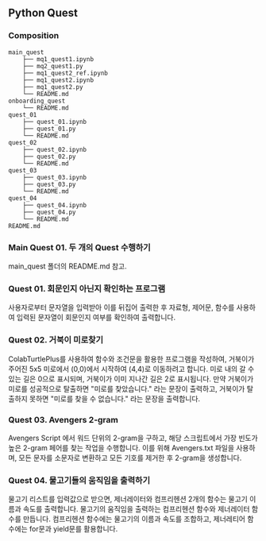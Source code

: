 ## Python Quest

### Composition

```
main_quest
    ├── mq1_quest1.ipynb
    ├── mq2_quest1.py
    ├── mq1_quest2_ref.ipynb
    ├── mq1_quest2.ipynb
    ├── mq1_quest2.py
    └── README.md
onboarding_quest
    └── README.md
quest_01
    ├── quest_01.ipynb
    ├── quest_01.py
    └── README.md
quest_02
    ├── quest_02.ipynb
    ├── quest_02.py
    └── README.md
quest_03
    ├── quest_03.ipynb
    ├── quest_03.py
    └── README.md
quest_04
    ├── quest_04.ipynb
    ├── quest_04.py
    └── README.md
README.md
```

### Main Quest 01. 두 개의 Quest 수행하기


main_quest 폴더의 README.md 참고.


### Quest 01. 회문인지 아닌지 확인하는 프로그램


사용자로부터 문자열을 입력받아 이를 뒤집어 출력한 후 자료형, 제어문, 함수를 사용하여 입력된 문자열이 회문인지 여부를 확인하여 출력합니다.  


### Quest 02. 거북이 미로찾기


ColabTurtlePlus를 사용하여 함수와 조건문을 활용한 프로그램을 작성하여, 거북이가 주어진 5x5 미로에서 (0,0)에서 시작하여 (4,4)로 이동하려고 합니다. 미로 내의 갈 수 있는 길은 0으로 표시되며, 거북이가 이미 지나간 길은 2로 표시됩니다. 만약 거북이가 미로를 성공적으로 탈출하면 "미로를 찾았습니다." 라는 문장이 출력하고, 거북이가 탈출하지 못하면 "미로를 찾을 수 없습니다." 라는 문장을 출력합니다.  


### Quest 03. Avengers 2-gram


Avengers Script 에서 워드 단위의 2-gram을 구하고, 해당 스크립트에서 가장 빈도가 높은 2-gram 페어를 찾는 작업을 수행합니다. 이를 위해 Avengers.txt 파일을 사용하며, 모든 문자를 소문자로 변환하고 모든 기호를 제거한 후 2-gram을 생성합니다.  


### Quest 04. 물고기들의 움직임을 출력하기


물고기 리스트를 입력값으로 받으면, 제너레이터와 컴프리헨션 2개의 함수는 물고기 이름과 속도를 출력합니다. 물고기의 움직임을 출력하는 컴프리헨션 함수와 제너레이터 함수를 만듭니다. 컴프리헨션 함수에는 물고기의 이름과 속도를 조합하고, 제너레티어 함수에는 for문과 yield문를 활용합니다.  


